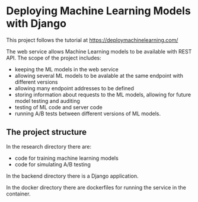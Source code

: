 # Deploying Machine Learning Models with Django

This project follows the tutorial at https://deploymachinelearning.com/

The web service allows Machine Learning models to be available with REST API. The scope of the project includes:
- keeping the ML models in the web service
- allowing several ML models to be avalable at the same endpoint with different versions
- allowing many endpoint addresses to be defined
- storing information about requests to the ML models, allowing for future model testing and auditing
- testing of ML code and server code
- running A/B tests between different versions of ML models.

## The project structure
In the research directory there are:
- code for training machine learning models
- code for simulating A/B testing

In the backend directory there is a Django application.

In the docker directory there are dockerfiles for running the service in the container.

